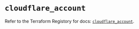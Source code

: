 # `cloudflare_account`

Refer to the Terraform Registory for docs: [`cloudflare_account`](https://registry.terraform.io/providers/cloudflare/cloudflare/4.22.0/docs/resources/account).
